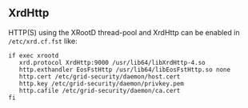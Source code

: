XrdHttp
-------

HTTP(S) using the XRootD thread-pool and XrdHttp can be enabled in ```/etc/xrd.cf.fst``` like:


```
if exec xrootd
   xrd.protocol XrdHttp:9000 /usr/lib64/libXrdHttp-4.so
   http.exthandler EosFstHttp /usr/lib64/libEosFstHttp.so none
   http.cert /etc/grid-security/daemon/host.cert
   http.key /etc/grid-security/daemon/privkey.pem
   http.cafile /etc/grid-security/daemon/ca.cert
fi
```


